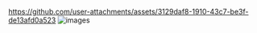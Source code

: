 https://github.com/user-attachments/assets/3129daf8-1910-43c7-be3f-de13afd0a523
![images](https://github.com/user-attachments/assets/a814306e-5b8f-4d63-849f-00e9230c7038)
